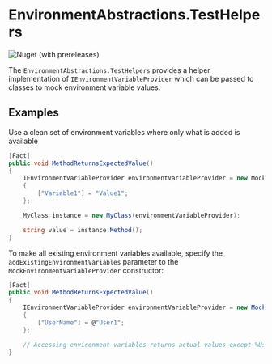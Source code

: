 # EnvironmentAbstractions.TestHelpers
![Nuget (with prereleases)](https://img.shields.io/nuget/vpre/EnvironmentAbstractions.TestHelpers?label=EnvironmentAbstractions.TestHelpers)

The `EnvironmentAbstractions.TestHelpers` provides a helper implementation of `IEnvironmentVariableProvider` which can be passed to classes to mock environment variable values.

## Examples

Use a clean set of environment variables where only what is added is available
```c#
[Fact]
public void MethodReturnsExpectedValue()
{
    IEnvironmentVariableProvider environmentVariableProvider = new MockEnvironmentVariableProvider
    {
        ["Variable1"] = "Value1";
    };

    MyClass instance = new MyClass(environmentVariableProvider);

    string value = instance.Method();
}
```

To make all existing environment variables available, specify the `addExistingEnvironmentVariables` parameter to the `MockEnvironmentVariableProvider` constructor:
```c#
[Fact]
public void MethodReturnsExpectedValue()
{
    IEnvironmentVariableProvider environmentVariableProvider = new MockEnvironmentVariableProvider(addExistingEnvironmentVariables: true)
    {
        ["UserName"] = @"User1";
    };

    // Accessing environment variables returns actual values except %UserName% has been changed for just this test
}
```
